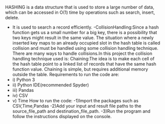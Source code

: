 HASHING is a data structure that is used to store a large number of data, which can be accessed in O(1) time by operations such as search, insert, delete.
- It is used to search a record efficiently.
-CollisionHandling:Since a hash function gets us a small number for a big key, there is a possibility that two keys might result in the same value. The situation where a newly inserted key maps to an already occupied slot in the hash table is called collision and must be handled using some collision handling technique. There are many ways to handle collisions.In this project the collision handling technique used is: Chaining:The idea is to make each cell of the hash table point to a linked list of records that have the same hash function value. Chaining is simple, but requires additional memory outside the table.
Requirements to run the code are:
- i) Python 3
- ii) Python IDE(recommended Spyder)
- iii) Pandas
- iv) CSV
- v) Time
How to run the code:
-1)Import the packages such as CSV,Time,Pandas
-2)Add your input and result file paths to the source_file_path and destination_file_path.
-3)Run the program and follow the instructions displayed on the console.
